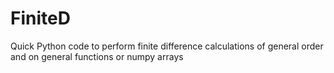 # FiniteD
Quick Python code to perform finite difference calculations of general order and on general functions or numpy arrays

